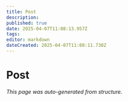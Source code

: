```yaml
---
title: Post
description: 
published: true
date: 2025-04-07T11:08:13.957Z
tags: 
editor: markdown
dateCreated: 2025-04-07T11:08:11.730Z
---
```


# Post

*This page was auto-generated from structure.*